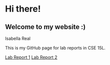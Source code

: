 # Hi there!
## Welcome to my website :)
Isabella Real

This is my GitHub page for lab reports in CSE 15L.

[Lab Report 1](https://github.com/BellaReal/cse15l-lab-reports/blob/main/lab-report-1-week-2.html)
[Lab Report 2](https://github.com/BellaReal/cse15l-lab-reports/blob/main/lab-report-2-week-4.html)
